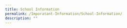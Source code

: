 ```yaml
---
title: School Information
permalink: /Imporatant-Information/School-Information/
description: ""
---
```

